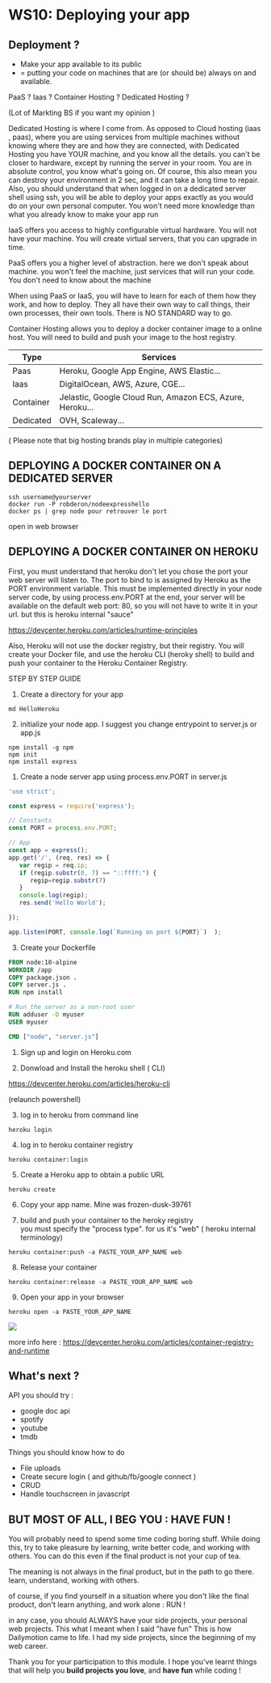 # WS10: Deploying your app


## Deployment ?
- Make your app available to its public
- = putting your code on machines that are (or should be) always on and available. 


PaaS ? Iaas ? Container Hosting ? Dedicated Hosting ?

(Lot of Markting BS if you want my opinion )


Dedicated Hosting is where I come from. As opposed to Cloud hosting (iaas , paas), where you are using services from multiple machines without knowing where they are and how they are connected, with Dedicated Hosting you have YOUR machine, and you know all the details. you can't be closer to hardware, except by running the server in your room. You are in absolute control, you know what's going on. Of course, this also mean you can destroy your environment in 2 sec, and it can take a long time to repair.
Also, you should understand that when logged in on a dedicated server shell using ssh, you will be able to deploy your apps exactly as you would do on your own personal computer.
You won't need more knowledge than what you already know to make your app run


IaaS offers you access to highly configurable virtual hardware. You will not have your machine. You will create virtual servers, that you can upgrade in time. 

PaaS offers you a higher level of abstraction. here we don't speak about machine. you won't feel the machine, just services that will run your code. You don't need to know about the machine

When using PaaS or IaaS, you will have to learn for each of them how they work, and how to deploy. They all have their own way to call things, their own processes, their own tools. There is NO STANDARD way to go.

Container Hosting allows you to deploy a docker container image to a online host. You will need to build and push your image to the host registry.



Type | Services
---  | ---
Paas | Heroku, Google App Engine, AWS Elastic...
Iaas | DigitalOcean, AWS, Azure, CGE...
Container | Jelastic, Google Cloud Run, Amazon ECS, Azure, Heroku...
Dedicated | OVH, Scaleway...


( Please note that big hosting brands play in multiple categories)



## DEPLOYING A DOCKER CONTAINER ON A DEDICATED SERVER
```
ssh username@yourserver
docker run -P robderon/nodeexpresshello
docker ps | grep node pour retrouver le port
```

open in web browser 




## DEPLOYING A DOCKER CONTAINER ON HEROKU

First, you must understand that heroku don't let you chose the port your web server will listen to. The port to bind to is assigned by Heroku as the PORT environment variable. This must be implemented directly in your node server code, by using process.env.PORT
at the end, your server will be available on the default web port: 80, so you will not have to write it in your url. but this is heroku internal "sauce"

https://devcenter.heroku.com/articles/runtime-principles



Also, Heroku will not use the docker registry, but their registry. You will create your Docker file, and use the heroku CLI (heroky shell) to build and push your container to the Heroku Container Registry.

STEP BY STEP GUIDE

1. Create a directory for your app
```
md HelloHeroku
```

2. initialize your node app.
I suggest you change entrypoint to server.js or app.js
```
npm install -g npm
npm init
npm install express
```

1. Create a node server app using process.env.PORT in server.js
```javascript
'use strict';

const express = require('express');

// Constants
const PORT = process.env.PORT;

// App
const app = express();
app.get('/', (req, res) => {
   var regip = req.ip;
   if (regip.substr(0, 7) == "::ffff:") {
      regip=regip.substr(7)
   }
   console.log(regip);
   res.send('Hello World');

});

app.listen(PORT, console.log(`Running on port ${PORT}`)  );
```



3. Create your Dockerfile
```dockerfile
FROM node:10-alpine
WORKDIR /app
COPY package.json .
COPY server.js .
RUN npm install

# Run the server as a non-root user
RUN adduser -D myuser
USER myuser

CMD ["node", "server.js"]
```


1. Sign up and login on Heroku.com

2. Donwload and Install the heroku shell ( CLI)

https://devcenter.heroku.com/articles/heroku-cli

(relaunch powershell)

3. log  in to heroku from command line
```
heroku login
```

4. log in to heroku container registry
```
heroku container:login
```

5. Create a Heroku app to obtain a public URL
```
heroku create
```

6. Copy your app name. Mine was frozen-dusk-39761


7. build and push your container to the heroky registry  
you must specify the "process type". for us it's "web" ( heroku internal terminology)

```
heroku container:push -a PASTE_YOUR_APP_NAME web 
```

8. Release your container
```
heroku container:release -a PASTE_YOUR_APP_NAME web
```

9. Open your app in your browser
```
heroku open -a PASTE_YOUR_APP_NAME
```






![](https://www.hubcityspokes.com/sites/default/files/field/image/Fireworks.jpg)




more info here :
https://devcenter.heroku.com/articles/container-registry-and-runtime

## What's next ?


API you should try :

- google doc api
- spotify
- youtube
- tmdb


Things you should know how to do

- File uploads
- Create secure login  ( and github/fb/google connect )
- CRUD
- Handle touchscreen in javascript

## BUT MOST OF ALL, I BEG YOU : HAVE FUN !

You will probably need to spend some time coding boring stuff. While doing this, try to take pleasure by learning, write better code, and working with others. You can do this even if the final product is not your cup of tea.

The meaning is not always in the final product, but in the path to go there. learn, understand, working with others.

of course, if you find yourself in a situation where you don't like the final product, don't learn anything, and work alone : RUN !

in any case, you should ALWAYS have your side projects, your personal web projects. This what I meant when I said "have fun" This is how Dailymotion came to life. I had my side projects, since the beginning of my web career. 

Thank you for your participation to this module. I hope you've learnt things that will help you **build projects you love**, and **have fun** while coding !





